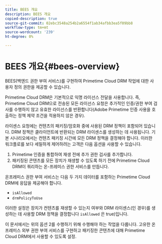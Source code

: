 ```yaml
---
title: BEES 개요
description: BEES 개요
copied-description: true
source-git-commit: 02ebc3548a254b2a6554f1ab34afbb3ea5f09bb8
workflow-type: tm+mt
source-wordcount: '239'
ht-degree: 0%

---
```


# BEES 개요{#bees-overview}

BEES(백엔드 권한 부여 서비스)를 구현하여 Primetime Cloud DRM 작업에 대한 사용자 정의 권한을 제공할 수 있습니다.

Primetime Cloud DRM은 기본적으로 익명 라이선스 전달을 사용합니다. 즉, Primetime Cloud DRM으로 전송된 모든 라이선스 요청은 추가적인 인증/권한 부여 검사를 수행하지 않고 유효한 라이선스를 반환합니다(Adobe Primetime 인증 사용을 호출하는 정책 제약 조건을 적용하지 않은 경우).

라이센스 요청에는 컨텐츠의 패키징/암호화 중에 사용된 DRM 정책이 포함되어 있습니다. DRM 정책은 클라이언트에 반환되는 DRM 라이센스를 생성하는 데 사용됩니다. 기본 시나리오에서는 컨텐츠 패키징 시간에 모든 DRM 정책을 결정해야 합니다. 이러한 워크플로를 보다 세밀하게 제어하려는 고객은 다음 옵션을 사용할 수 있습니다.

1. Primetime 인증을 통합하여 재생 전에 추가 권한 검사를 추가합니다.
1. 패키징된 콘텐츠를 모든 장치가 재생할 수 있도록 하기 전에 Primetime Cloud DRM이 쿼리하는 온-프레미스 권한 서비스를 만듭니다.

온프레미스 권한 부여 서비스는 다음 두 가지 데이터를 포함하는 Primetime Cloud DRM에 응답을 제공해야 합니다.

* `isAllowed`
* `drmPolicyToUse`

이러한 설정은 장치가 컨텐츠를 재생할 수 있는지 여부와 DRM 라이센스(인 경우)를 생성하는 데 사용할 DRM 정책을 결정합니다 `isAllowed` 은 true)입니다.

이 문서에서는 위의 옵션 2를 수행하기 위해 수행해야 하는 작업을 다룹니다. 고유한 온프레미스 외부 권한 부여 서비스를 구현하고 패키징한 콘텐츠에 대해 Primetime Cloud DRM에서 사용할 수 있도록 설정.
